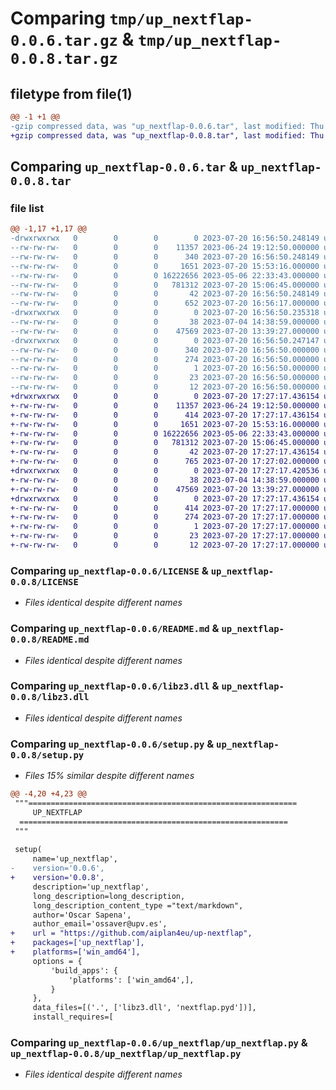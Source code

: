 # Comparing `tmp/up_nextflap-0.0.6.tar.gz` & `tmp/up_nextflap-0.0.8.tar.gz`

## filetype from file(1)

```diff
@@ -1 +1 @@
-gzip compressed data, was "up_nextflap-0.0.6.tar", last modified: Thu Jul 20 16:56:50 2023, max compression
+gzip compressed data, was "up_nextflap-0.0.8.tar", last modified: Thu Jul 20 17:27:17 2023, max compression
```

## Comparing `up_nextflap-0.0.6.tar` & `up_nextflap-0.0.8.tar`

### file list

```diff
@@ -1,17 +1,17 @@
-drwxrwxrwx   0        0        0        0 2023-07-20 16:56:50.248149 up_nextflap-0.0.6/
--rw-rw-rw-   0        0        0    11357 2023-06-24 19:12:50.000000 up_nextflap-0.0.6/LICENSE
--rw-rw-rw-   0        0        0      340 2023-07-20 16:56:50.248149 up_nextflap-0.0.6/PKG-INFO
--rw-rw-rw-   0        0        0     1651 2023-07-20 15:53:16.000000 up_nextflap-0.0.6/README.md
--rw-rw-rw-   0        0        0 16222656 2023-05-06 22:33:43.000000 up_nextflap-0.0.6/libz3.dll
--rw-rw-rw-   0        0        0   781312 2023-07-20 15:06:45.000000 up_nextflap-0.0.6/nextflap.pyd
--rw-rw-rw-   0        0        0       42 2023-07-20 16:56:50.248149 up_nextflap-0.0.6/setup.cfg
--rw-rw-rw-   0        0        0      652 2023-07-20 16:56:17.000000 up_nextflap-0.0.6/setup.py
-drwxrwxrwx   0        0        0        0 2023-07-20 16:56:50.235318 up_nextflap-0.0.6/up_nextflap/
--rw-rw-rw-   0        0        0       38 2023-07-04 14:38:59.000000 up_nextflap-0.0.6/up_nextflap/__init__.py
--rw-rw-rw-   0        0        0    47569 2023-07-20 13:39:27.000000 up_nextflap-0.0.6/up_nextflap/up_nextflap.py
-drwxrwxrwx   0        0        0        0 2023-07-20 16:56:50.247147 up_nextflap-0.0.6/up_nextflap.egg-info/
--rw-rw-rw-   0        0        0      340 2023-07-20 16:56:50.000000 up_nextflap-0.0.6/up_nextflap.egg-info/PKG-INFO
--rw-rw-rw-   0        0        0      274 2023-07-20 16:56:50.000000 up_nextflap-0.0.6/up_nextflap.egg-info/SOURCES.txt
--rw-rw-rw-   0        0        0        1 2023-07-20 16:56:50.000000 up_nextflap-0.0.6/up_nextflap.egg-info/dependency_links.txt
--rw-rw-rw-   0        0        0       23 2023-07-20 16:56:50.000000 up_nextflap-0.0.6/up_nextflap.egg-info/requires.txt
--rw-rw-rw-   0        0        0       12 2023-07-20 16:56:50.000000 up_nextflap-0.0.6/up_nextflap.egg-info/top_level.txt
+drwxrwxrwx   0        0        0        0 2023-07-20 17:27:17.436154 up_nextflap-0.0.8/
+-rw-rw-rw-   0        0        0    11357 2023-06-24 19:12:50.000000 up_nextflap-0.0.8/LICENSE
+-rw-rw-rw-   0        0        0      414 2023-07-20 17:27:17.436154 up_nextflap-0.0.8/PKG-INFO
+-rw-rw-rw-   0        0        0     1651 2023-07-20 15:53:16.000000 up_nextflap-0.0.8/README.md
+-rw-rw-rw-   0        0        0 16222656 2023-05-06 22:33:43.000000 up_nextflap-0.0.8/libz3.dll
+-rw-rw-rw-   0        0        0   781312 2023-07-20 15:06:45.000000 up_nextflap-0.0.8/nextflap.pyd
+-rw-rw-rw-   0        0        0       42 2023-07-20 17:27:17.436154 up_nextflap-0.0.8/setup.cfg
+-rw-rw-rw-   0        0        0      765 2023-07-20 17:27:02.000000 up_nextflap-0.0.8/setup.py
+drwxrwxrwx   0        0        0        0 2023-07-20 17:27:17.420536 up_nextflap-0.0.8/up_nextflap/
+-rw-rw-rw-   0        0        0       38 2023-07-04 14:38:59.000000 up_nextflap-0.0.8/up_nextflap/__init__.py
+-rw-rw-rw-   0        0        0    47569 2023-07-20 13:39:27.000000 up_nextflap-0.0.8/up_nextflap/up_nextflap.py
+drwxrwxrwx   0        0        0        0 2023-07-20 17:27:17.436154 up_nextflap-0.0.8/up_nextflap.egg-info/
+-rw-rw-rw-   0        0        0      414 2023-07-20 17:27:17.000000 up_nextflap-0.0.8/up_nextflap.egg-info/PKG-INFO
+-rw-rw-rw-   0        0        0      274 2023-07-20 17:27:17.000000 up_nextflap-0.0.8/up_nextflap.egg-info/SOURCES.txt
+-rw-rw-rw-   0        0        0        1 2023-07-20 17:27:17.000000 up_nextflap-0.0.8/up_nextflap.egg-info/dependency_links.txt
+-rw-rw-rw-   0        0        0       23 2023-07-20 17:27:17.000000 up_nextflap-0.0.8/up_nextflap.egg-info/requires.txt
+-rw-rw-rw-   0        0        0       12 2023-07-20 17:27:17.000000 up_nextflap-0.0.8/up_nextflap.egg-info/top_level.txt
```

### Comparing `up_nextflap-0.0.6/LICENSE` & `up_nextflap-0.0.8/LICENSE`

 * *Files identical despite different names*

### Comparing `up_nextflap-0.0.6/README.md` & `up_nextflap-0.0.8/README.md`

 * *Files identical despite different names*

### Comparing `up_nextflap-0.0.6/libz3.dll` & `up_nextflap-0.0.8/libz3.dll`

 * *Files identical despite different names*

### Comparing `up_nextflap-0.0.6/setup.py` & `up_nextflap-0.0.8/setup.py`

 * *Files 15% similar despite different names*

```diff
@@ -4,20 +4,23 @@
 """============================================================
     UP_NEXTFLAP
  ============================================================
 """
 
 setup(
     name='up_nextflap',
-    version='0.0.6',
+    version='0.0.8',
     description='up_nextflap',
     long_description=long_description,
     long_description_content_type ="text/markdown",
     author='Oscar Sapena',
     author_email='ossaver@upv.es',
+    url = "https://github.com/aiplan4eu/up-nextflap",
+    packages=['up_nextflap'],
+    platforms=['win_amd64'],
     options = {
         'build_apps': {
             'platforms': ['win_amd64',],
         }
     },
     data_files=[('.', ['libz3.dll', 'nextflap.pyd'])],
     install_requires=[
```

### Comparing `up_nextflap-0.0.6/up_nextflap/up_nextflap.py` & `up_nextflap-0.0.8/up_nextflap/up_nextflap.py`

 * *Files identical despite different names*

